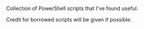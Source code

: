 Collection of PowerShell scripts that I've found useful.

Credit for borrowed scripts will be given if possible.